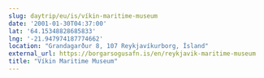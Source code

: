 ```yaml
---
slug: daytrip/eu/is/víkin-maritime-museum
date: '2001-01-30T04:37:00'
lat: '64.15348828685833'
lng: '-21.947974187774662'
location: "Grandagarður 8, 107 Reykjavíkurborg, Ísland"
external_url: https://borgarsogusafn.is/en/reykjavik-maritime-museum
title: "Víkin Maritime Museum"
---
```



